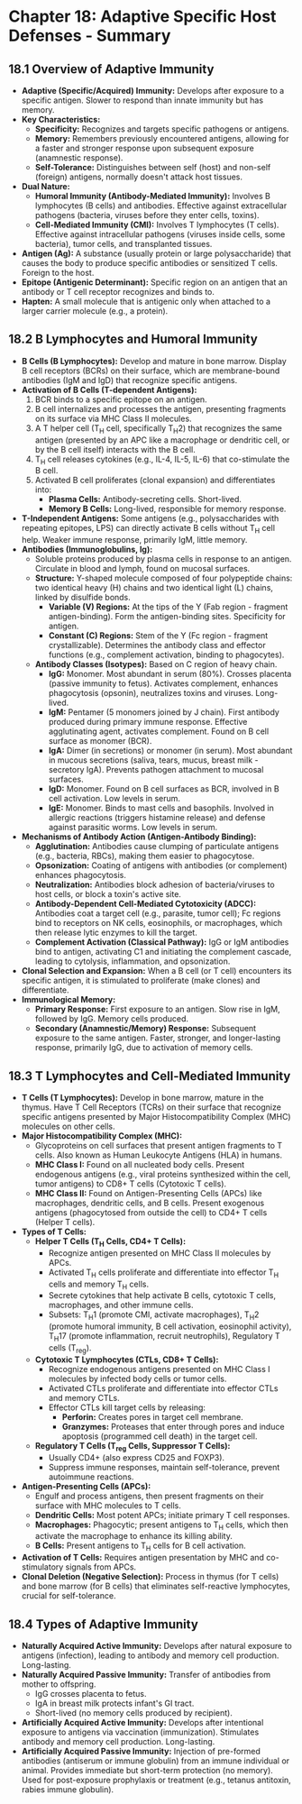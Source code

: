 # Chapter 18: Adaptive Specific Host Defenses - Summary

## 18.1 Overview of Adaptive Immunity
*   **Adaptive (Specific/Acquired) Immunity:** Develops after exposure to a specific antigen. Slower to respond than innate immunity but has memory.
*   **Key Characteristics:**
    *   **Specificity:** Recognizes and targets specific pathogens or antigens.
    *   **Memory:** Remembers previously encountered antigens, allowing for a faster and stronger response upon subsequent exposure (anamnestic response).
    *   **Self-Tolerance:** Distinguishes between self (host) and non-self (foreign) antigens, normally doesn't attack host tissues.
*   **Dual Nature:**
    *   **Humoral Immunity (Antibody-Mediated Immunity):** Involves B lymphocytes (B cells) and antibodies. Effective against extracellular pathogens (bacteria, viruses before they enter cells, toxins).
    *   **Cell-Mediated Immunity (CMI):** Involves T lymphocytes (T cells). Effective against intracellular pathogens (viruses inside cells, some bacteria), tumor cells, and transplanted tissues.
*   **Antigen (Ag):** A substance (usually protein or large polysaccharide) that causes the body to produce specific antibodies or sensitized T cells. Foreign to the host.
*   **Epitope (Antigenic Determinant):** Specific region on an antigen that an antibody or T cell receptor recognizes and binds to.
*   **Hapten:** A small molecule that is antigenic only when attached to a larger carrier molecule (e.g., a protein).

## 18.2 B Lymphocytes and Humoral Immunity
*   **B Cells (B Lymphocytes):** Develop and mature in bone marrow. Display B cell receptors (BCRs) on their surface, which are membrane-bound antibodies (IgM and IgD) that recognize specific antigens.
*   **Activation of B Cells (T-dependent Antigens):**
    1.  BCR binds to a specific epitope on an antigen.
    2.  B cell internalizes and processes the antigen, presenting fragments on its surface via MHC Class II molecules.
    3.  A T helper cell (T<sub>H</sub> cell, specifically T<sub>H</sub>2) that recognizes the same antigen (presented by an APC like a macrophage or dendritic cell, or by the B cell itself) interacts with the B cell.
    4.  T<sub>H</sub> cell releases cytokines (e.g., IL-4, IL-5, IL-6) that co-stimulate the B cell.
    5.  Activated B cell proliferates (clonal expansion) and differentiates into:
        *   **Plasma Cells:** Antibody-secreting cells. Short-lived.
        *   **Memory B Cells:** Long-lived, responsible for memory response.
*   **T-Independent Antigens:** Some antigens (e.g., polysaccharides with repeating epitopes, LPS) can directly activate B cells without T<sub>H</sub> cell help. Weaker immune response, primarily IgM, little memory.
*   **Antibodies (Immunoglobulins, Ig):**
    *   Soluble proteins produced by plasma cells in response to an antigen. Circulate in blood and lymph, found on mucosal surfaces.
    *   **Structure:** Y-shaped molecule composed of four polypeptide chains: two identical heavy (H) chains and two identical light (L) chains, linked by disulfide bonds.
        *   **Variable (V) Regions:** At the tips of the Y (Fab region - fragment antigen-binding). Form the antigen-binding sites. Specificity for antigen.
        *   **Constant (C) Regions:** Stem of the Y (Fc region - fragment crystallizable). Determines the antibody class and effector functions (e.g., complement activation, binding to phagocytes).
    *   **Antibody Classes (Isotypes):** Based on C region of heavy chain.
        *   **IgG:** Monomer. Most abundant in serum (80%). Crosses placenta (passive immunity to fetus). Activates complement, enhances phagocytosis (opsonin), neutralizes toxins and viruses. Long-lived.
        *   **IgM:** Pentamer (5 monomers joined by J chain). First antibody produced during primary immune response. Effective agglutinating agent, activates complement. Found on B cell surface as monomer (BCR).
        *   **IgA:** Dimer (in secretions) or monomer (in serum). Most abundant in mucous secretions (saliva, tears, mucus, breast milk - secretory IgA). Prevents pathogen attachment to mucosal surfaces.
        *   **IgD:** Monomer. Found on B cell surfaces as BCR, involved in B cell activation. Low levels in serum.
        *   **IgE:** Monomer. Binds to mast cells and basophils. Involved in allergic reactions (triggers histamine release) and defense against parasitic worms. Low levels in serum.
*   **Mechanisms of Antibody Action (Antigen-Antibody Binding):**
    *   **Agglutination:** Antibodies cause clumping of particulate antigens (e.g., bacteria, RBCs), making them easier to phagocytose.
    *   **Opsonization:** Coating of antigens with antibodies (or complement) enhances phagocytosis.
    *   **Neutralization:** Antibodies block adhesion of bacteria/viruses to host cells, or block a toxin's active site.
    *   **Antibody-Dependent Cell-Mediated Cytotoxicity (ADCC):** Antibodies coat a target cell (e.g., parasite, tumor cell); Fc regions bind to receptors on NK cells, eosinophils, or macrophages, which then release lytic enzymes to kill the target.
    *   **Complement Activation (Classical Pathway):** IgG or IgM antibodies bind to antigen, activating C1 and initiating the complement cascade, leading to cytolysis, inflammation, and opsonization.
*   **Clonal Selection and Expansion:** When a B cell (or T cell) encounters its specific antigen, it is stimulated to proliferate (make clones) and differentiate.
*   **Immunological Memory:**
    *   **Primary Response:** First exposure to an antigen. Slow rise in IgM, followed by IgG. Memory cells produced.
    *   **Secondary (Anamnestic/Memory) Response:** Subsequent exposure to the same antigen. Faster, stronger, and longer-lasting response, primarily IgG, due to activation of memory cells.

## 18.3 T Lymphocytes and Cell-Mediated Immunity
*   **T Cells (T Lymphocytes):** Develop in bone marrow, mature in the thymus. Have T Cell Receptors (TCRs) on their surface that recognize specific antigens presented by Major Histocompatibility Complex (MHC) molecules on other cells.
*   **Major Histocompatibility Complex (MHC):**
    *   Glycoproteins on cell surfaces that present antigen fragments to T cells. Also known as Human Leukocyte Antigens (HLA) in humans.
    *   **MHC Class I:** Found on all nucleated body cells. Present endogenous antigens (e.g., viral proteins synthesized within the cell, tumor antigens) to CD8+ T cells (Cytotoxic T cells).
    *   **MHC Class II:** Found on Antigen-Presenting Cells (APCs) like macrophages, dendritic cells, and B cells. Present exogenous antigens (phagocytosed from outside the cell) to CD4+ T cells (Helper T cells).
*   **Types of T Cells:**
    *   **Helper T Cells (T<sub>H</sub> Cells, CD4+ T Cells):**
        *   Recognize antigen presented on MHC Class II molecules by APCs.
        *   Activated T<sub>H</sub> cells proliferate and differentiate into effector T<sub>H</sub> cells and memory T<sub>H</sub> cells.
        *   Secrete cytokines that help activate B cells, cytotoxic T cells, macrophages, and other immune cells.
        *   Subsets: T<sub>H</sub>1 (promote CMI, activate macrophages), T<sub>H</sub>2 (promote humoral immunity, B cell activation, eosinophil activity), T<sub>H</sub>17 (promote inflammation, recruit neutrophils), Regulatory T cells (T<sub>reg</sub>).
    *   **Cytotoxic T Lymphocytes (CTLs, CD8+ T Cells):**
        *   Recognize endogenous antigens presented on MHC Class I molecules by infected body cells or tumor cells.
        *   Activated CTLs proliferate and differentiate into effector CTLs and memory CTLs.
        *   Effector CTLs kill target cells by releasing:
            *   **Perforin:** Creates pores in target cell membrane.
            *   **Granzymes:** Proteases that enter through pores and induce apoptosis (programmed cell death) in the target cell.
    *   **Regulatory T Cells (T<sub>reg</sub> Cells, Suppressor T Cells):**
        *   Usually CD4+ (also express CD25 and FOXP3).
        *   Suppress immune responses, maintain self-tolerance, prevent autoimmune reactions.
*   **Antigen-Presenting Cells (APCs):**
    *   Engulf and process antigens, then present fragments on their surface with MHC molecules to T cells.
    *   **Dendritic Cells:** Most potent APCs; initiate primary T cell responses.
    *   **Macrophages:** Phagocytic; present antigens to T<sub>H</sub> cells, which then activate the macrophage to enhance its killing ability.
    *   **B Cells:** Present antigens to T<sub>H</sub> cells for B cell activation.
*   **Activation of T Cells:** Requires antigen presentation by MHC and co-stimulatory signals from APCs.
*   **Clonal Deletion (Negative Selection):** Process in thymus (for T cells) and bone marrow (for B cells) that eliminates self-reactive lymphocytes, crucial for self-tolerance.

## 18.4 Types of Adaptive Immunity
*   **Naturally Acquired Active Immunity:** Develops after natural exposure to antigens (infection), leading to antibody and memory cell production. Long-lasting.
*   **Naturally Acquired Passive Immunity:** Transfer of antibodies from mother to offspring.
    *   IgG crosses placenta to fetus.
    *   IgA in breast milk protects infant's GI tract.
    *   Short-lived (no memory cells produced by recipient).
*   **Artificially Acquired Active Immunity:** Develops after intentional exposure to antigens via vaccination (immunization). Stimulates antibody and memory cell production. Long-lasting.
*   **Artificially Acquired Passive Immunity:** Injection of pre-formed antibodies (antiserum or immune globulin) from an immune individual or animal. Provides immediate but short-term protection (no memory). Used for post-exposure prophylaxis or treatment (e.g., tetanus antitoxin, rabies immune globulin).
